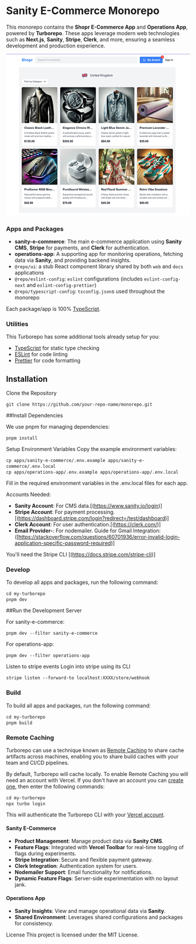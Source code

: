 # Sanity E-Commerce Monorepo

This monorepo contains the **Shopr E-Commerce App** and **Operations App**, powered by **Turborepo**. These apps leverage modern web technologies such as **Next.js**, **Sanity**, **Stripe**, **Clerk**, and more, ensuring a seamless development and production experience.

![Sanity E-Commerce](apps/sanity-e-commerce/app/opengraph-image.jpg)

### Apps and Packages
- **sanity-e-commerce**: The main e-commerce application using **Sanity CMS**, **Stripe** for payments, and **Clerk** for authentication.
- **operations-app**: A supporting app for monitoring operations, fetching data via **Sanity**, and providing backend insights.
- `@repo/ui`: a stub React component library shared by both `web` and `docs` applications
- `@repo/eslint-config`: `eslint` configurations (includes `eslint-config-next` and `eslint-config-prettier`)
- `@repo/typescript-config`: `tsconfig.json`s used throughout the monorepo

Each package/app is 100% [TypeScript](https://www.typescriptlang.org/).

### Utilities

This Turborepo has some additional tools already setup for you:

- [TypeScript](https://www.typescriptlang.org/) for static type checking
- [ESLint](https://eslint.org/) for code linting
- [Prettier](https://prettier.io) for code formatting

## Installation

Clone the Repository

```
git clone https://github.com/your-repo-name/monorepo.git
```

##Install Dependencies

We use pnpm for managing dependencies:

```
pnpm install
```

Setup Environment Variables
Copy the example environment variables:
```
cp apps/sanity-e-commerce/.env.example apps/sanity-e-commerce/.env.local
cp apps/operations-app/.env.example apps/operations-app/.env.local
```
Fill in the required environment variables in the .env.local files for each app.

Accounts Needed:
- **Sanity Account**: For CMS data.[(https://www.sanity.io/login)]
- **Stripe Account**: For payment processing.[(https://dashboard.stripe.com/login?redirect=/test/dashboard)]
- **Clerk Account**: For user authentication.[(https://clerk.com/)]
- **Email Provider-**: For nodemailer. Guide for Gmail Integration: ([https://stackoverflow.com/questions/60701936/error-invalid-login-application-specific-password-required)]

You'll need the Stripe CLI [(https://docs.stripe.com/stripe-cli)]

### Develop

To develop all apps and packages, run the following command:

```
cd my-turborepo
pnpm dev
```

##Run the Development Server

For sanity-e-commerce:

```
pnpm dev --filter sanity-e-commerce
```

For operations-app:

```
pnpm dev --filter operations-app
```

Listen to stripe events
Login into stripe using its CLI

```
stripe listen --forward-to localhost:XXXX/store/webhook
```

### Build

To build all apps and packages, run the following command:

```
cd my-turborepo
pnpm build
```


### Remote Caching

Turborepo can use a technique known as [Remote Caching](https://turbo.build/repo/docs/core-concepts/remote-caching) to share cache artifacts across machines, enabling you to share build caches with your team and CI/CD pipelines.

By default, Turborepo will cache locally. To enable Remote Caching you will need an account with Vercel. If you don't have an account you can [create one](https://vercel.com/signup), then enter the following commands:

```
cd my-turborepo
npx turbo login
```

This will authenticate the Turborepo CLI with your [Vercel account](https://vercel.com/docs/concepts/personal-accounts/overview).

#### Sanity E-Commerce
- **Product Management**: Manage product data via **Sanity CMS**.
- **Feature Flags**: Integrated with **Vercel Toolbar** for real-time toggling of flags during experiments.
- **Stripe Integration**: Secure and flexible payment gateway.
- **Clerk Integration**: Authentication system for users.
- **Nodemailer Support**: Email functionality for notifications.
- **Dynamic Feature Flags**: Server-side experimentation with no layout jank.

#### Operations App
- **Sanity Insights**: View and manage operational data via **Sanity**.
- **Shared Environment**: Leverages shared configurations and packages for consistency.


License
This project is licensed under the MIT License.



